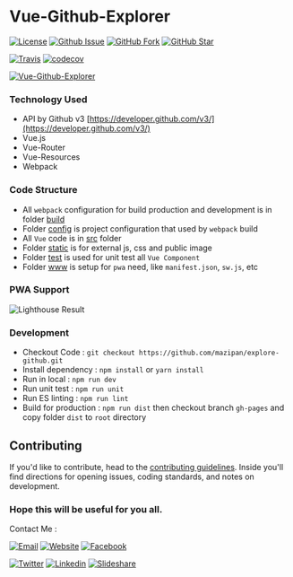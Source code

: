 # Vue-Github-Explorer

[![License](https://img.shields.io/github/license/mazipan/explore-github.svg?maxAge=3600)](https://github.com/mazipan/explore-github) 
[![Github Issue](https://img.shields.io/github/issues/mazipan/explore-github.svg?maxAge=3600)](https://github.com/mazipan/explore-github/issues) 
[![GitHub Fork](https://img.shields.io/github/forks/mazipan/explore-github.svg?maxAge=3600)](https://github.com/mazipan/explore-github/network) 
[![GitHub Star](https://img.shields.io/github/stars/mazipan/explore-github.svg?maxAge=3600)](https://github.com/mazipan/explore-github/stargazers) 

[![Travis](https://img.shields.io/travis/mazipan/explore-github.svg)](https://travis-ci.org/mazipan/explore-github)
[![codecov](https://codecov.io/gh/mazipan/explore-github/branch/master/graph/badge.svg)](https://codecov.io/gh/mazipan/explore-github)

[![Vue-Github-Explorer](https://raw.githubusercontent.com/mazipan/explore-github/master/static/images/github-explorer-blue.png)](https://mazipan.github.io/explore-github/)

### Technology Used
+ API by Github v3 [https://developer.github.com/v3/](https://developer.github.com/v3/)
+ Vue.js
+ Vue-Router
+ Vue-Resources
+ Webpack

### Code Structure
+ All `webpack` configuration for build production and development is in folder [build](https://github.com/mazipan/explore-github/tree/master/build)
+ Folder [config](https://github.com/mazipan/explore-github/tree/master/config) is project configuration that used by `webpack` build
+ All `Vue` code is in [src](https://github.com/mazipan/explore-github/tree/master/src) folder
+ Folder [static](https://github.com/mazipan/explore-github/tree/master/static) is for external js, css and public image
+ Folder [test](https://github.com/mazipan/explore-github/tree/master/test/unit) is used for unit test all `Vue Component`
+ Folder [www](https://github.com/mazipan/explore-github/tree/master/www) is setup for `pwa` need, like `manifest.json`, `sw.js`, etc

### PWA Support
![Lighthouse Result](https://raw.githubusercontent.com/mazipan/explore-github/master/lighthouse-result-2017-07-01.PNG)

### Development
+ Checkout Code : `git checkout https://github.com/mazipan/explore-github.git`
+ Install dependency : `npm install` or `yarn install`
+ Run in local : `npm run dev`
+ Run unit test : `npm run unit`
+ Run ES linting : `npm run lint` 
+ Build for production : `npm run dist` then checkout branch `gh-pages` and copy folder `dist` to `root` directory

## Contributing

If you'd like to contribute, head to the [contributing guidelines](/CONTRIBUTING.md). Inside you'll find directions for opening issues, coding standards, and notes on development.

### Hope this will be useful for you all.

Contact Me :

[![Email](https://img.shields.io/badge/mazipanneh-Email-yellow.svg?maxAge=3600)](mailto:mazipanneh@gmail.com) 
[![Website](https://img.shields.io/badge/mazipanneh-Blog-brightgreen.svg?maxAge=3600)](https://mazipanneh.com/blog/)
[![Facebook](https://img.shields.io/badge/mazipanneh-Facebook-blue.svg?maxAge=3600)](https://facebook.com/mazipanneh) 

[![Twitter](https://img.shields.io/badge/Maz_Ipan-Twitter-55acee.svg?maxAge=3600)](https://twitter.com/Maz_Ipan) 
[![Linkedin](https://img.shields.io/badge/irfanmaulanamazipan-Linkedin-0077b5.svg?maxAge=3600)](https://id.linkedin.com/in/irfanmaulanamazipan) 
[![Slideshare](https://img.shields.io/badge/IrfanMaulana21-Slideshare-0077b5.svg?maxAge=3600)](https://www.slideshare.net/IrfanMaulana21) 
